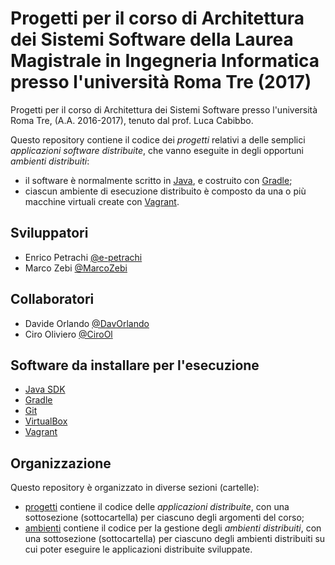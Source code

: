 # Progetti per il corso di Architettura dei Sistemi Software della Laurea Magistrale in Ingegneria Informatica presso l'università Roma Tre (2017)

Progetti per il corso
di Architettura dei Sistemi Software
presso l'università Roma Tre, (A.A. 2016-2017),
tenuto dal prof. Luca Cabibbo.

Questo repository contiene il codice dei *progetti*
relativi a delle semplici *applicazioni software distribuite*,
che vanno eseguite in degli opportuni *ambienti distribuiti*:
* il software è normalmente scritto in [Java](http://www.oracle.com/technetwork/java/index.html),
  e costruito con [Gradle](http://gradle.org/);
* ciascun ambiente di esecuzione distribuito è composto
  da una o più macchine virtuali create con
  [Vagrant](https://www.vagrantup.com/).

## Sviluppatori

* Enrico Petrachi [@e-petrachi](https://github.com/e-petrachi)
* Marco Zebi [@MarcoZebi](https://github.com/MarcoZebi)

## Collaboratori

* Davide Orlando [@DavOrlando](https://github.com/DavOrlando)
* Ciro Oliviero [@CiroOl](https://github.com/CiroOl)

## Software da installare per l'esecuzione

* [Java SDK](http://www.oracle.com/technetwork/java/javase/)
* [Gradle](http://gradle.org/)
* [Git](https://git-scm.com/)
* [VirtualBox](https://www.virtualbox.org/)
* [Vagrant](https://www.vagrantup.com/)

## Organizzazione

Questo repository è organizzato in diverse sezioni (cartelle):
* [progetti](progetti/) contiene il codice delle *applicazioni distribuite*,
  con una sottosezione (sottocartella) per ciascuno degli argomenti del corso;
* [ambienti](ambienti/) contiene il codice per la gestione degli *ambienti distribuiti*,
  con una sottosezione (sottocartella) per ciascuno degli ambienti distribuiti
  su cui poter eseguire le applicazioni distribuite sviluppate.
